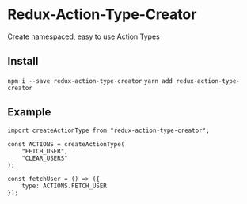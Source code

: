 # Redux-Action-Type-Creator
Create namespaced, easy to use Action Types

## Install

`npm i --save redux-action-type-creator`
`yarn add redux-action-type-creator`

## Example

```
import createActionType from "redux-action-type-creator";

const ACTIONS = createActionType(
    "FETCH_USER",
    "CLEAR_USERS"
);

const fetchUser = () => ({
    type: ACTIONS.FETCH_USER
});
```